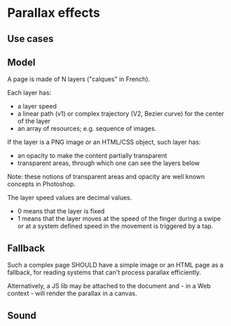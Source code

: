 # Parallax effects

## Use cases



##  Model

A page is made of N layers ("calques" in French). 

Each layer has:
- a layer speed
- a linear path (v1) or complex trajectory (V2, Bezier curve) for the center of the layer
- an array of resources; e.g. sequence of images.

If the layer is a PNG image or an HTML/CSS object, such layer has:
- an opacity to make the content partially transparent 
- transparent areas, through which one can see the layers below

Note: these notions of transparent areas and opacity are well known concepts in Photoshop. 

The layer speed values are decimal values. 
- 0 means that the layer is fixed
- 1 means that the layer moves at the speed of the finger during a swipe
  or at a system defined speed in the movement is triggered by a tap.  

## Fallback

Such a complex page SHOULD have a simple image or an HTML page as a fallback, for reading systems that can't process parallax efficiently.  

Alternatively, a JS lib may be attached to the document and - in a Web context - will render the parallax in a canvas.   

## Sound
